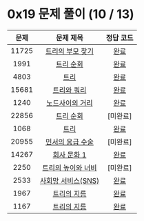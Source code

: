 # 0x19 문제 풀이 (10 / 13)

| 문제 | 문제 제목 | 정답 코드 |
| :--: | :--: | :--: |
| 11725 | [트리의 부모 찾기](https://www.acmicpc.net/problem/11725) | [완료](./solutions/11725.cpp) |
| 1991 | [트리 순회](https://www.acmicpc.net/problem/1991) | [완료](./solutions/1991.cpp) |
| 4803 | [트리](https://www.acmicpc.net/problem/4803) | [완료](./solutions/4803.cpp) |
| 15681 | [트리와 쿼리](https://www.acmicpc.net/problem/15681) | [완료](./solutions/15681.cpp) |
| 1240 | [노드사이의 거리](https://www.acmicpc.net/problem/1240) | [완료](./solutions/1240.cpp) |
| 22856 | [트리 순회](https://www.acmicpc.net/problem/22856) | [미완료] |
| 1068 | [트리](https://www.acmicpc.net/problem/1068) | [완료](./solutions/1068.cpp) |
| 20955 | [민서의 응급 수술](https://www.acmicpc.net/problem/20955) | [미완료] |
| 14267 | [회사 문화 1](https://www.acmicpc.net/problem/14267) | [완료](./solutions/14267.cpp) |
| 2250 | [트리의 높이와 너비](https://www.acmicpc.net/problem/2250) | [미완료] |
| 2533 | [사회망 서비스(SNS)](https://www.acmicpc.net/problem/2533) | [완료](./solutions/2533.cpp) |
| 1967 | [트리의 지름](https://www.acmicpc.net/problem/1967) | [완료](./solutions/1967.cpp) |
| 1167 | [트리의 지름](https://www.acmicpc.net/problem/1167) | [완료](./solutions/1167.cpp) |
